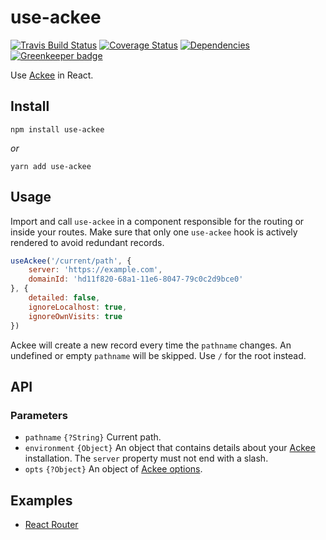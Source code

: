# use-ackee

[![Travis Build Status](https://travis-ci.org/electerious/use-ackee.svg?branch=master)](https://travis-ci.org/electerious/use-ackee) [![Coverage Status](https://coveralls.io/repos/github/electerious/use-ackee/badge.svg?branch=master)](https://coveralls.io/github/electerious/use-ackee?branch=master) [![Dependencies](https://david-dm.org/electerious/use-ackee.svg)](https://david-dm.org/electerious/use-ackee#info=dependencies) [![Greenkeeper badge](https://badges.greenkeeper.io/electerious/use-ackee.svg)](https://greenkeeper.io/)

Use [Ackee](https://github.com/electerious/Ackee) in React.

## Install

```
npm install use-ackee
```

*or*

```
yarn add use-ackee
```

## Usage

Import and call `use-ackee` in a component responsible for the routing or inside your routes. Make sure that only one `use-ackee` hook is actively rendered to avoid redundant records.

```js
useAckee('/current/path', {
	server: 'https://example.com',
	domainId: 'hd11f820-68a1-11e6-8047-79c0c2d9bce0'
}, {
	detailed: false,
	ignoreLocalhost: true,
	ignoreOwnVisits: true
})
```

Ackee will create a new record every time the `pathname` changes. An undefined or empty `pathname` will be skipped. Use `/` for the root instead.

## API

### Parameters

- `pathname` `{?String}` Current path.
- `environment` `{Object}` An object that contains details about your [Ackee](https://github.com/electerious/Ackee) installation. The `server` property must not end with a slash.
- `opts` `{?Object}` An object of [Ackee options](https://github.com/electerious/ackee-tracker#options).

## Examples

- [React Router](demos/react-router/README.md)